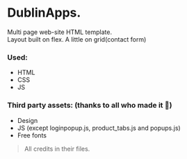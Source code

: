 # DublinApps.
Multi page web-site HTML template. \
Layout built on flex. A little on grid(contact form)
### Used:
 - HTML
 - CSS
 - JS
### Third party assets: (thanks to all who made it :pray:)
 - Design
 - JS (except loginpopup.js, product_tabs.js and popups.js)
 - Free fonts
 > All credits in their files.
